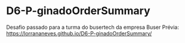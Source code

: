 # D6-P-ginadoOrderSummary
Desafio passado para a turma do busertech da empresa Buser
Prévia:
https://lorrananeves.github.io/D6-P-ginadoOrderSummary/
